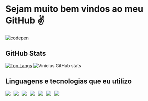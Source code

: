 # Sejam muito bem vindos ao meu GitHub ✌️

[![codepen](https://img.shields.io/badge/Codepen-000000?style=for-the-badge&logo=codepen&logoColor=white)](https://codepen.io/vini259)

## GitHub Stats
[![Top Langs](https://github-readme-stats.vercel.app/api/top-langs/?username=ViniciusMacielCoppa&langs_count=8)](https://github.com/anuraghazra/github-readme-stats)
![Vinicius GitHub stats](https://github-readme-stats.vercel.app/api?username=ViniciusMacielCoppa&show_icons=true&)

<h2>Linguagens e tecnologias que eu utilizo</h2>

<div style="display: flex; align-items: flex-start; gap: 10px; flex-wrap: wrap;">
    <img align="center" src="https://img.shields.io/badge/HTML5-E34F26?style=for-the-badge&logo=html5&logoColor=white">
    <img align="center" src="https://img.shields.io/badge/CSS3-1572B6?style=for-the-badge&logo=css3&logoColor=white">
    <img align="center" src="https://img.shields.io/badge/JavaScript-F7DF1E?style=for-the-badge&logo=javascript&logoColor=black">
    <img align="center" src="https://img.shields.io/badge/PHP-777BB4?style=for-the-badge&logo=php&logoColor=white">
    <img align="center" src="https://img.shields.io/badge/Visual_Studio_Code-0078D4?style=for-the-badge&logo=visual%20studio%20code&logoColor=white">
    <img align="center" src="https://img.shields.io/badge/MySQL-00000F?style=for-the-badge&logo=mysql&logoColor=white">
    <img align="center" src="https://img.shields.io/badge/GitHub-100000?style=for-the-badge&logo=github&logoColor=white">
<!--     <img align="center" src="https://img.shields.io/badge/Windows-0078D6?style=for-the-badge&logo=windows&logoColor=white"> -->
</div>
